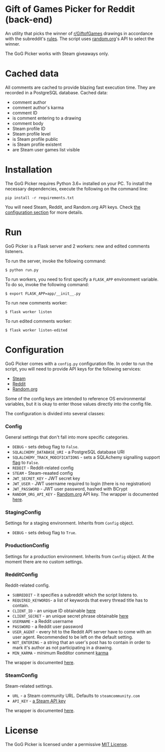 # Gift of Games Picker for Reddit (back-end)

An utility that picks the winner of [r/GiftofGames](https://www.reddit.com/r/GiftofGames) drawings in accordance with the subreddit's [rules](https://www.reddit.com/r/GiftofGames/wiki/rules). The script uses [random.org](https://www.random.org/)'s API to select the winner.

The GoG Picker works with Steam giveaways only.

# Cached data

All comments are cached to provide blazing fast execution time. They are recorded in a PostgreSQL database. Cached data:

* comment author
* comment author's karma
* comment ID
* is comment entering to a drawing
* comment body
* Steam profile ID
* Steam profile level
* is Steam profile public
* is Steam profile existent
* are Steam user games list visible

# Installation

The GoG Picker requires Python 3.6+ installed on your PC. To install the necessary dependencies, execute the following on the command line:

```
pip install -r requirements.txt
```

You will need Steam, Reddit, and Random.org API keys. Check [the configuration section](#configuration) for more details. 

# Run

GoG Picker is a Flask server and 2 workers: new and edited comments listeners.

To run the server, invoke the following command:

```
$ python run.py
```

To run workers, you need to first specify a `FLASK_APP` environment variable. To do so, invoke the following command:

```
$ export FLASK_APP=app/__init__.py
```

To run new comments worker:

```
$ flask worker listen
```

To run edited comments worker:

```
$ flask worker listen-edited
```

# Configuration

GoG Picker comes with a `config.py` configuration file. In order to run the script, you will need to provide API keys for the following services:

* [Steam](https://steamcommunity.com/dev/apikey)
* [Reddit](https://www.reddit.com/prefs/apps/)
* [Random.org](https://api.random.org/api-keys/beta)

Some of the config keys are intended to reference OS environmental variables, but it is okay to enter those values directly into the config file.

The configuration is divided into several classes:

### Config

General settings that don't fall into more specific categories.

* `DEBUG` - sets debug flag to `False`.
* `SQLALCHEMY_DATABASE_URI` - a PostgreSQL database URI
* `SQLALCHEMY_TRACK_MODIFICATIONS` - sets a SQLAchemy signalling support [flag](https://flask-sqlalchemy.palletsprojects.com/en/2.x/signals/) to `False`.
* `REDDIT` - Reddit-related config
* `STEAM` - Steam-reaated config
* `JWT_SECRET_KEY` - JWT secret key
* `JWT_USER` - JWT username required to login (there is no registration)
* `JWT_PASSWORD` - JWT user password, hashed with BCrypt
* `RANDOM_ORG_API_KEY` - [Random.org](https://www.random.org/) API key. The wrapper is documented [here](https://pypi.org/project/rdoclient-py3/).

### StagingConfig

Settings for a staging environment. Inherits from `Config` object.

* `DEBUG` - sets debug flag to `True`.

### ProductionConfig

Settings for a production environment. Inherits from `Config` object. At the moment there are no custom settings.

### RedditConfig

Reddit-related config.

* `SUBREDDIT` - it specifies a subreddit which the script listens to.
* `REQUIRED_KEYWORDS`- a list of keywords that every thread title has to contain.
* `CLIENT_ID` - an unique ID obtainable [here](https://www.reddit.com/prefs/apps)
* `CLIENT_SECRET` -  an unique secret phrase obtainable [here](https://www.reddit.com/prefs/apps)
* `USERNAME` - a Reddit username
* `PASSWORD` - a Reddit user password
* `USER_AGENT` - every hit to the Reddit API server have to come with an user agent. Recommended to be left on the default setting.
* `NOT_ENTERING` - a string that an user's post has to contain in order to mark it's author as not participating in a drawing. 
* `MIN_KARMA` - minimum Redditor comment [karma](https://www.reddit.com/wiki/faq#wiki_what_is_that_number_next_to_usernames.3F_and_what_is_karma.3F)

The wrapper is documented [here](https://praw.readthedocs.io/en/latest/).

### SteamConfig

Steam-related settings.

* `URL` - a Steam community URL. Defaults to `steamcommunity.com`
* `API_KEY` - [a Steam API key](https://steamcommunity.com/dev/apikey)

The wrapper is documented [here](https://steam.readthedocs.io/en/latest/).

# License

The GoG Picker is licensed under a permissive [MIT License](LICENSE).
